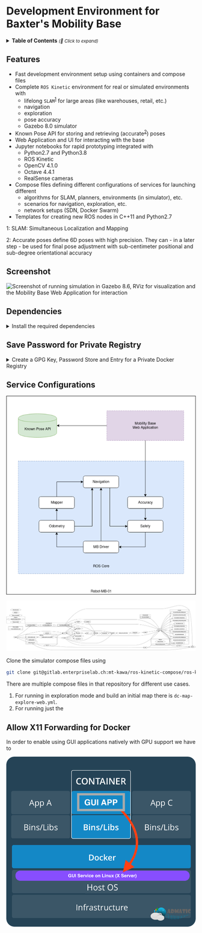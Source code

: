 # Development Environment for Baxter's Mobility Base

<details>
  <summary>
    <strong>Table of Contents</strong>
    <small><i>(🔎 Click to expand)</i></small>
  </summary>

* [Features](#features)
* [Screenshot](#screenshot)
* [Pre-requisites](#dependencies)
* [Save Password for Private Registry](#save-password-for-private-registry)
* [Service Configurations](#service-configurations)

</details>

## Features

- Fast development environment setup using containers and compose files
- Complete `ROS Kinetic` environment for real or simulated environments with
  - lifelong `SLAM`<sup>[1](#1)</sup> for large areas (like warehouses, retail,
  etc.)
  - navigation
  - exploration
  - pose accuracy
  - Gazebo 8.0 simulator
- Known Pose API for storing and retrieving (accurate<sup>[2](#2)</sup>) poses
- Web Application and UI for interacting with the base
- Jupyter notebooks for rapid prototyping integrated with
  - Python2.7 and Python3.8
  - ROS Kinetic
  - OpenCV 4.1.0
  - Octave 4.4.1
  - RealSense cameras
- Compose files defining different configurations of services for launching different
  - algorithms for SLAM, planners, environments (in simulator), etc.
  - scenarios for navigation, exploration, etc.
  - network setups (SDN, Docker Swarm)
- Templates for creating new ROS nodes in C++11 and Python2.7


<a name="1">1</a>: SLAM: Simultaneous Localization and Mapping

<a name="2">2</a>: Accurate poses define 6D poses with high precision.
They can - in a later step - be used for final pose adjustment with
sub-centimeter positional and sub-degree orientational accuracy

## Screenshot

![Screenshot of running simulation in Gazebo 8.6, RViz for visualization and the
Mobility Base Web Application for interaction](screen.png)

## Dependencies
<details><summary>Install the required dependencies</summary>
<p>

+ `docker` > 18.04 from https://docs.docker.com/install
+ `docker-compose` > 1.25 from https://docs.docker.com/compose/install/
+ `gpg` > 2.2.4 (depending on distro also called `gpg2`) from
  https://gnupg.org/download/index.html
+ `pass` > 1.7.3 from https://www.passwordstore.org/

</p>
</details>

## Save Password for Private Registry
<details><summary>Create a GPG Key, Password Store and Entry for a Private Docker Registry</summary>
<p>

### Create a GPG Key

Start the `gpg` key creation walkthrough

```zsh
gpg --full-gen-key
```

After choosing the algorithm, key size and filling out the information list the keys using

```zsh
gpg --list-secret-keys --keyid-format LONG [EMAIL]
```

### Create the Password Store

Using this information create the store using

```zsh
pass init [Key-ID]
```

#### Example

Using `robot-mb-01@dfki` as eMail adress

```zsh
mb@mb-nuc:~$ gpg --list-secret-keys --keyid-format LONG robot-mb-01@dfki
gpg: checking the trustdb
gpg: marginals needed: 3  completes needed: 1  trust model: pgp
gpg: depth: 0  valid:   1  signed:   0  trust: 0-, 0q, 0n, 0m, 0f, 1u
sec   rsa4096/113897C2C995C5BC 2019-10-04 [SC]
      F5356B02F4A2A61AEF3EA0D7113897C2C995C5BC
uid                 [ultimate] Robot MB <robot-mb-01@dfki>
ssb   rsa4096/3D23DE1CB380C6F6 2019-10-04 [E]
```
Using the Key-ID from output `113897C2C995C5BC`

```zsh
mb@mb-nuc:~$ pass init 113897C2C995C5BC
mkdir: created directory '/home/mb/.password-store/'
Password store initialized for 113897C2C995C5BC
```

## Install the Docker Credentials Helper

Install the docker-credential-helpers to link the `Docker` with the `pass` world. Just execute the following commands to install the as of 18.12.2019 current version v0.6.3.

```zsh
wget https://github.com/docker/docker-credential-helpers/releases/download/v0.6.3/docker-credential-pass-v0.6.3-amd64.tar.gz
tar -xf docker-credential-pass-v0.6.3-amd64.tar.gz
chmod +x docker-credential-pass
sudo mv docker-credential-pass /usr/local/bin/
```

### Creating an Entry for a Private Docker Registry

Now all that's left to do is login to the desired Docker registries using the usual `docker login` command. This will automagically save the credentials into the created store and encrypt it using the GPG key that is secured using our (hopefully strong) password.

In order to not expose our registry password on the CLI we can use following command to prompt for the password securely using

```zsh
docker login [URI:PORT]
```

#### Example for EnterpriseLab Registry

```
docker login repohub.enterpriselab.ch:5002
```

### (Maybe) Configure the Credentials Store

If above throws an error, try to specify the credential store in `$HOME/.docker/config.json` to tell the docker engine to use that specific store.

Just add the line `"credsStore": "pass"` to this JSON file after adding a comma
as seen below. There should already be an entry for the `User-Agent` in
`HttpHeaders`.

```json
{
	"HttpHeaders": {
		"User-Agent": "Docker-Client/19.03.4-ce (linux)"
	},
	"credsStore": "pass"
}
```
</p>
</details>

## Service Configurations

![Developer view simplified](./dev-view.png)

![All ROS nodes available](./rosgraph.png)

Clone the simulator compose files using

```zsh
git clone git@gitlab.enterpriselab.ch:mt-kawa/ros-kinetic-compose/ros-kinetic-mb-sim-compose.git
```

There are multiple compose files in that repository for different use cases.

1. For running in exploration mode and build an initial map there is
`dc-map-explore-web.yml`.
2. For running just the


## Allow X11 Forwarding for Docker

In order to enable using GUI applications natively with GPU support we have to 

![GUIs in containers using X11 forwarding](./gui-x11.png)
